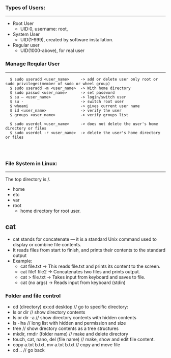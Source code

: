 ### Types of Users:
---
- Root User
  - UID:0, username: root, 
- System User
  - UID(1-999), created by software installation.
- Regular user
  - UID(1000-above), for real user

### Manage Reqular User
---
```
  $ sudo useradd <user_name>     -> add or delete user only root or sudo privileges(member of sudo or wheel group)
  $ sudo useradd -m <user_name>  -> With home directory
  $ sudo passwd <user_name>      -> set password
  $ su – <user_name>             -> login/switch user
  $ su -                         -> switch root user
  $ whoami                       -> gives current user name
  $ id <user_name>               -> verify the user
  $ groups <user_name>           -> verify groups list

  $ sudo userdel <user_name>     -> does not delete the user's home directory or files
  $ sudo userdel -r <user_name>  -> delete the user's home directory or files
  

  
```
### File System in Linux:
---
The top directory is /.
- home
- etc
- var
- root
  - home directory for root user.





## cat
  - cat stands for concatenate — it is a standard Unix command used to display or combine file contents.
  - It reads files from start to finish, and prints their contents to the standard output
  - Example:
	- cat file.txt -> This reads file.txt and prints its content to the screen.
	- cat file1 file2 -> Concatenates two files and prints output.
	- cat > file.txt  -> Takes input from keyboard and saves to file.
	- cat (no args)	  -> Reads input from keyboard (stdin)

### Folder and file control
- cd (directory) ex:cd desktop  // go to specific directory:
- ls or dir  // show directory contents
- ls or dir -a  // show directory contents with hidden contents
- ls -lha  // long list with hidden and permission and size
- tree // show drectory contents as a tree structures
- mkdir, rmdir (folder name) // make and delete directory
- touch, cat, nano, del (file name) // make, show and edit file content.
- copy a.txt b.txt, mv a.txt b.txt  // copy and move file
- cd .. // go back
